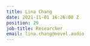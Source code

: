 ```yaml
---
title: Lina Chang
date: 2021-11-01 16:26:00 Z
position: 29
job-title: Researcher
email: lina.chang@novel.audio
---
```


